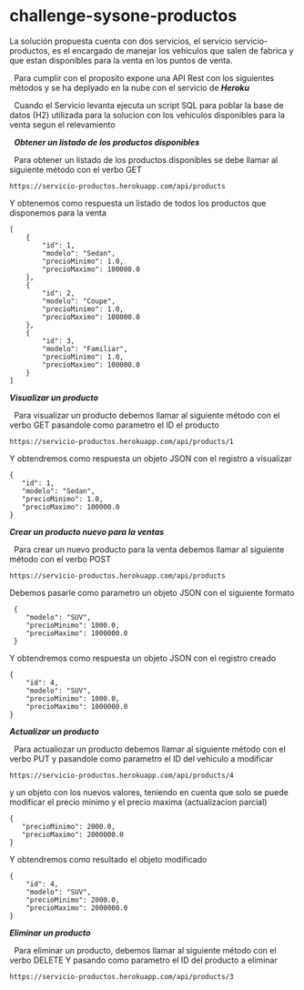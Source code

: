 # challenge-sysone-productos
La solución propuesta cuenta con dos servicios, el servicio servicio-productos, es el encargado de manejar los vehiculos que salen de fabrica y que estan disponibles para la venta en los puntos de venta.

&nbsp;
Para cumplir con el proposito expone una API Rest con los siguientes métodos y se ha deplyado en la nube con el servicio de ***Heroku***

&nbsp;
Cuando el Servicio levanta ejecuta un script SQL para poblar la base de datos (H2) utilizada para la solucion con los vehiculos disponibles para la venta segun el relevamiento

&nbsp;
***Obtener un listado de los productos disponibles***

&nbsp;
Para obtener un listado de los productos disponibles se debe llamar al siguiente método con el verbo GET
```
https://servicio-productos.herokuapp.com/api/products
```
Y obtenemos como respuesta un listado de todos los productos que disponemos para la venta
```
[
    {
        "id": 1,
        "modelo": "Sedan",
        "precioMinimo": 1.0,
        "precioMaximo": 100000.0
    },
    {
        "id": 2,
        "modelo": "Coupe",
        "precioMinimo": 1.0,
        "precioMaximo": 100000.0
    },
    {
        "id": 3,
        "modelo": "Familiar",
        "precioMinimo": 1.0,
        "precioMaximo": 100000.0
    }
]
```
***Visualizar un producto***

&nbsp;
Para visualizar un producto debemos llamar al siguiente método con el verbo GET pasandole como parametro el ID el producto
```
https://servicio-productos.herokuapp.com/api/products/1
```
Y obtendremos como respuesta un objeto JSON con el registro a visualizar
```
{
   "id": 1,
   "modelo": "Sedan",
   "precioMinimo": 1.0,
   "precioMaximo": 100000.0
}
```
***Crear un producto nuevo para la ventas***

&nbsp;
Para crear un nuevo producto para la venta debemos llamar al siguiente método con el verbo POST
```
https://servicio-productos.herokuapp.com/api/products
```
Debemos pasarle como parametro un objeto JSON con el siguiente formato
```
 {
    "modelo": "SUV",
    "precioMinimo": 1000.0,
    "precioMaximo": 1000000.0
 }
```
Y obtendremos como respuesta un objeto JSON con el registro creado
```
{
    "id": 4,
    "modelo": "SUV",
    "precioMinimo": 1000.0,
    "precioMaximo": 1000000.0
}
```
***Actualizar un producto***

&nbsp;
Para actualiozar un producto debemos llamar al siguiente método con el verbo PUT y pasandole como parametro el ID del vehiculo a modificar
```
https://servicio-productos.herokuapp.com/api/products/4
```
y un objeto con los nuevos valores, teniendo en cuenta que solo se puede modificar el precio minimo y el precio maxima (actualizacion parcial)

```
{
   "precioMinimo": 2000.0,
   "precioMaximo": 2000000.0
}
```
Y obtendremos como resultado el objeto modificado
```
{
    "id": 4,
    "modelo": "SUV",
    "precioMinimo": 2000.0,
    "precioMaximo": 2000000.0
}
```
***Eliminar un producto***

&nbsp;
Para eliminar un producto, debemos llamar al siguiente método con el verbo DELETE Y pasando como parametro el ID del producto a eliminar
```
https://servicio-productos.herokuapp.com/api/products/3
```
